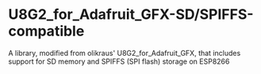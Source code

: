 # U8G2_for_Adafruit_GFX-SD/SPIFFS-compatible
A library, modified from olikraus' U8G2_for_Adafruit_GFX, that includes support for SD memory and SPIFFS (SPI flash) storage on ESP8266
